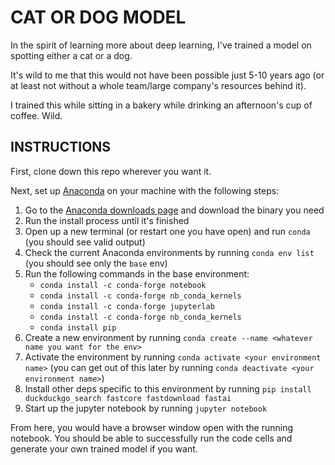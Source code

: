 # CAT OR DOG MODEL

In the spirit of learning more about deep learning, I've trained a model on spotting either a cat or a dog.

It's wild to me that this would not have been possible just 5-10 years ago (or at least not without a whole team/large company's resources behind it).

I trained this while sitting in a bakery while drinking an afternoon's cup of coffee. Wild.

## INSTRUCTIONS

First, clone down this repo wherever you want it.

Next, set up [Anaconda](https://www.anaconda.com/) on your machine with the following steps:

1. Go to the [Anaconda downloads page](https://www.anaconda.com/download) and download the binary you need
2. Run the install process until it's finished
3. Open up a new terminal (or restart one you have open) and run `conda` (you should see valid output)
4. Check the current Anaconda environments by running `conda env list` (you should see only the `base` env)
5. Run the following commands in the base environment:
   - `conda install -c conda-forge notebook`
   - `conda install -c conda-forge nb_conda_kernels`
   - `conda install -c conda-forge jupyterlab`
   - `conda install -c conda-forge nb_conda_kernels`
   - `conda install pip`
6. Create a new environment by running `conda create --name <whatever name you want for the env>`
7. Activate the environment by running `conda activate <your environment name>` (you can get out of this later by running `conda deactivate <your environment name>`)
8. Install other deps specific to this environment by running `pip install duckduckgo_search fastcore fastdownload fastai`
9. Start up the jupyter notebook by running `jupyter notebook`

From here, you would have a browser window open with the running notebook. You should be able to successfully run the code cells and generate your own trained model if you want.
